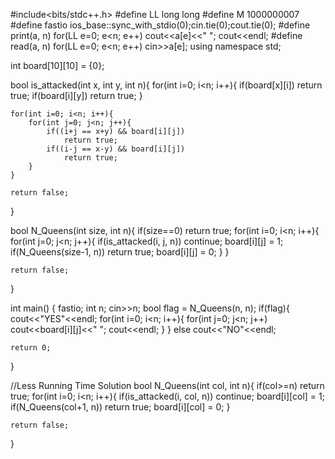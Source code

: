 #include<bits/stdc++.h>
#define LL long long
#define M 1000000007
#define fastio ios_base::sync_with_stdio(0);cin.tie(0);cout.tie(0);
#define print(a, n) for(LL e=0; e<n; e++) cout<<a[e]<<" "; cout<<endl;
#define read(a, n) for(LL e=0; e<n; e++) cin>>a[e];
using namespace std;

int board[10][10] = {0};

bool is_attacked(int x, int y, int n){
    for(int i=0; i<n; i++){
        if(board[x][i])
            return true;
        if(board[i][y])
            return true;
    }
    
    for(int i=0; i<n; i++){
        for(int j=0; j<n; j++){
            if((i+j == x+y) && board[i][j])
                return true;
            if((i-j == x-y) && board[i][j])
                return true;
        }
    }
    
    return false;
}

bool N_Queens(int size, int n){
    if(size==0)
        return true;
    for(int i=0; i<n; i++){
        for(int j=0; j<n; j++){
            if(is_attacked(i, j, n))
                continue;
            board[i][j] = 1;
            if(N_Queens(size-1, n))
                return true;
            board[i][j] = 0;
        }
    }
    
    return false;
}

int main()
{
    fastio;
    int n;
    cin>>n;
    bool flag = N_Queens(n, n);
    if(flag){
        cout<<"YES"<<endl;
        for(int i=0; i<n; i++){
            for(int j=0; j<n; j++)
                cout<<board[i][j]<<" ";
            cout<<endl;
        }
    }
    else
        cout<<"NO"<<endl;

    return 0;
}

//Less Running Time Solution
bool N_Queens(int col, int n){
    if(col>=n)
        return true;
    for(int i=0; i<n; i++){
        if(is_attacked(i, col, n))
            continue;
        board[i][col] = 1;
        if(N_Queens(col+1, n))
            return true;
        board[i][col] = 0;
    }
    
    return false;
}